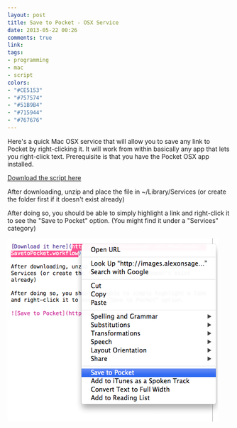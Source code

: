 ```yaml
---
layout: post
title: Save to Pocket - OSX Service
date: 2013-05-22 00:26
comments: true
link: 
tags:
- programming
- mac
- script
colors:
- "#CE5153"
- "#757574"
- "#51B9B4"
- "#715944"
- "#767676"
---
```


Here's a quick Mac OSX service that will allow you to save any link to Pocket by right-clicking it. It will work from within basically any app that lets you right-click text. Prerequisite is that you have the Pocket OSX app installed.

[Download the script here](http://images.alexonsager.net/downloads/SavetoPocket.zip)

After downloading, unzip and place the file in ~/Library/Services (or create the folder first if it doesn't exist already)

After doing so, you should be able to simply highlight a link and right-click it to see the "Save to Pocket" option. (You might find it under a "Services" category)  

![Save to Pocket](/assets/SavetoPocket.png)
